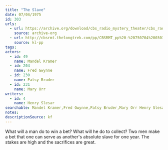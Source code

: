 ```yaml
---
title: "The Slave"
date: 07/04/1975
id: 303
urls: 
  - url: https://archive.org/download/cbs_radio_mystery_theater/cbs_radio_mystery_theater-0301-0350.zip/cbs_radio_mystery_theater-0301-0350%2Fcbsrmt_0303_the_slave.mp3
    source: archive-org
  - url: http://cbsrmt.thelongtrek.com/pp/CBSRMT_pp%20-%20750704%200303%20The%20Slave.mp3
    source: kl-pp
tags: 
actors:  
  - id: 49
    name: Mandel Kramer  
  - id: 204
    name: Fred Gwynne  
  - id: 230
    name: Patsy Bruder  
  - id: 231
    name: Mary Orr
writers:  
  - id: 4
    name: Henry Slesar
searchable: Mandel Kramer,Fred Gwynne,Patsy Bruder,Mary Orr Henry Slesar
notes: 
descriptionSource: kf
---
```

What will a man do to win a bet? What will he do to collect? Two men make a bet that one can serve as another's absolute slave for one year. The stakes are high and the sacrifices are great.